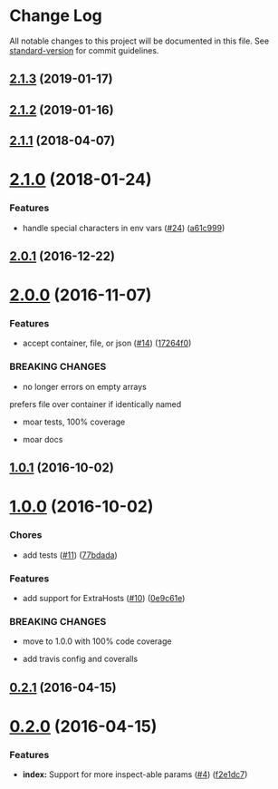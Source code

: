 # Change Log

All notable changes to this project will be documented in this file. See [standard-version](https://github.com/conventional-changelog/standard-version) for commit guidelines.

<a name="2.1.3"></a>
## [2.1.3](https://github.com/nexdrew/rekcod/compare/v2.1.2...v2.1.3) (2019-01-17)



<a name="2.1.2"></a>
## [2.1.2](https://github.com/nexdrew/rekcod/compare/v2.1.1...v2.1.2) (2019-01-16)



<a name="2.1.1"></a>
## [2.1.1](https://github.com/nexdrew/rekcod/compare/v2.1.0...v2.1.1) (2018-04-07)



<a name="2.1.0"></a>
# [2.1.0](https://github.com/nexdrew/rekcod/compare/v2.0.1...v2.1.0) (2018-01-24)


### Features

* handle special characters in env vars ([#24](https://github.com/nexdrew/rekcod/issues/24)) ([a61c999](https://github.com/nexdrew/rekcod/commit/a61c999))



<a name="2.0.1"></a>
## [2.0.1](https://github.com/nexdrew/rekcod/compare/v2.0.0...v2.0.1) (2016-12-22)



<a name="2.0.0"></a>
# [2.0.0](https://github.com/nexdrew/rekcod/compare/v1.0.1...v2.0.0) (2016-11-07)


### Features

* accept container, file, or json ([#14](https://github.com/nexdrew/rekcod/issues/14)) ([17264f0](https://github.com/nexdrew/rekcod/commit/17264f0))


### BREAKING CHANGES

* no longer errors on empty arrays

prefers file over container if identically named

* moar tests, 100% coverage

* moar docs



<a name="1.0.1"></a>
## [1.0.1](https://github.com/nexdrew/rekcod/compare/v1.0.0...v1.0.1) (2016-10-02)



<a name="1.0.0"></a>
# [1.0.0](https://github.com/nexdrew/rekcod/compare/v0.2.1...v1.0.0) (2016-10-02)


### Chores

* add tests ([#11](https://github.com/nexdrew/rekcod/issues/11)) ([77bdada](https://github.com/nexdrew/rekcod/commit/77bdada))


### Features

* add support for ExtraHosts ([#10](https://github.com/nexdrew/rekcod/issues/10)) ([0e9c61e](https://github.com/nexdrew/rekcod/commit/0e9c61e))


### BREAKING CHANGES

* move to 1.0.0 with 100% code coverage

* add travis config and coveralls



<a name="0.2.1"></a>
## [0.2.1](https://github.com/nexdrew/rekcod/compare/v0.2.0...v0.2.1) (2016-04-15)




<a name="0.2.0"></a>
# [0.2.0](https://github.com/nexdrew/rekcod/compare/v0.1.2...v0.2.0) (2016-04-15)


### Features

* **index:** Support for more inspect-able params ([#4](https://github.com/nexdrew/rekcod/issues/4)) ([f2e1dc7](https://github.com/nexdrew/rekcod/commit/f2e1dc7))
